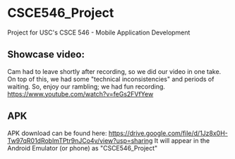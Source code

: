 # CSCE546_Project
Project for USC's CSCE 546 - Mobile Application Development

## Showcase video:
Cam had to leave shortly after recording, so we did our video in one take. On top of this, we had some "technical inconsistencies" and periods of waiting. So, enjoy our rambling; we had fun recording.
https://www.youtube.com/watch?v=feGs2FVfYew

## APK
APK download can be found here: https://drive.google.com/file/d/1Jz8x0H-Tw97qR01dRoblmTPtr9nJCo4v/view?usp=sharing
It will appear in the Android Emulator (or phone) as "CSCE546_Project"
